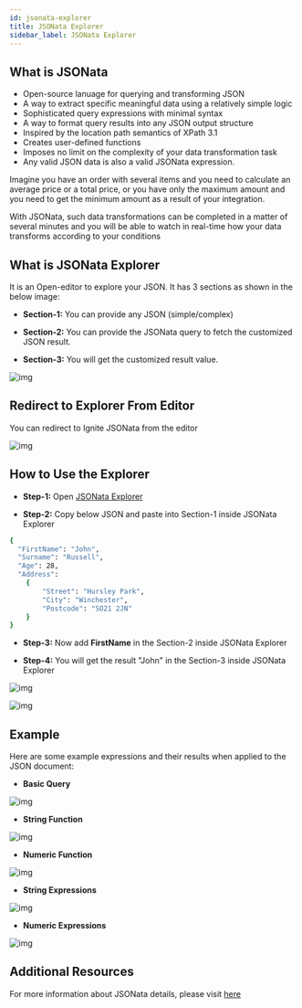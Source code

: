 ```yaml
---
id: jsonata-explorer
title: JSONata Explorer
sidebar_label: JSONata Explorer 
---
```


## What is JSONata

- Open-source lanuage for querying and transforming JSON
- A way to extract specific meaningful data using a relatively simple logic
- Sophisticated query expressions with minimal syntax
- A way to format query results into any JSON output structure
- Inspired by the location path semantics of XPath 3.1
- Creates user-defined functions
- Imposes no limit on the complexity of your data transformation task
- Any valid JSON data is also a valid JSONata expression.

Imagine you have an order with several items and you need to calculate an average price or a total price, or you have only the maximum amount and you need to get the minimum amount as a result of your integration.

With JSONata, such data transformations can be completed in a matter of several minutes and you will be able to watch in real-time how your data transforms according to your conditions

## What is JSONata Explorer

It is an Open-editor to explore your JSON. It has 3 sections as shown in the below image:

- <b>Section-1:</b> You can provide any JSON (simple/complex)

- <b>Section-2:</b> You can provide the JSONata query to fetch the customized JSON result.

- <b>Section-3:</b> You will get the customized result value.

![img](https://igniteresources.blob.core.windows.net/public/docs/static/assets/docs/explorer/ignite-jsonata-editor-detail-1.png)

## Redirect to Explorer From Editor

You can redirect to Ignite JSONata from the editor

![img](https://igniteresources.blob.core.windows.net/public/docs/static/assets/docs/explorer/ignite-editor-link-to-jsonata-explorer.gif)

## How to Use the Explorer

- <b>Step-1:</b> Open <a href="https://jsonata.cgignite.io/" target="_blank">JSONata Explorer</a>

- <b>Step-2:</b> Copy below JSON and paste into Section-1 inside JSONata Explorer

```sh
{
  "FirstName": "John",
  "Surname": "Russell",
  "Age": 28,
  "Address":
    {
        "Street": "Hursley Park",
        "City": "Winchester",
        "Postcode": "SO21 2JN"
    }
}
```

- <b>Step-3:</b> Now add <b>FirstName</b> in the Section-2 inside JSONata Explorer

- <b>Step-4:</b> You will get the result "John" in the Section-3 inside JSONata Explorer

![img](https://igniteresources.blob.core.windows.net/public/docs/static/assets/docs/explorer/ignite-jsonata-example.png)

![img](https://igniteresources.blob.core.windows.net/public/docs/static/assets/docs/explorer/ignite-jsonata-sample-1.gif)

## Example

Here are some example expressions and their results when applied to the JSON document:

- <b>Basic Query</b>

![img](https://igniteresources.blob.core.windows.net/public/docs/static/assets/docs/explorer/ignite-jsonata-basic-query.gif)

- <b>String Function</b>

![img](https://igniteresources.blob.core.windows.net/public/docs/static/assets/docs/explorer/ignite-jsonata-string-function.gif)

- <b>Numeric Function</b>

![img](https://igniteresources.blob.core.windows.net/public/docs/static/assets/docs/explorer/ignite-jsonata-numeric-function.gif)

- <b>String Expressions</b>

![img](https://igniteresources.blob.core.windows.net/public/docs/static/assets/docs/explorer/ignite-jsonata-string-expression.gif)

- <b>Numeric Expressions</b>

![img](https://igniteresources.blob.core.windows.net/public/docs/static/assets/docs/explorer/ignite-jsonata-numeric-expressions.gif)

## Additional Resources

   [df1]: <https://docs.jsonata.org/overview>

For more information about JSONata details, please visit <a href="https://docs.jsonata.org/overview" target="_blank">here</a>